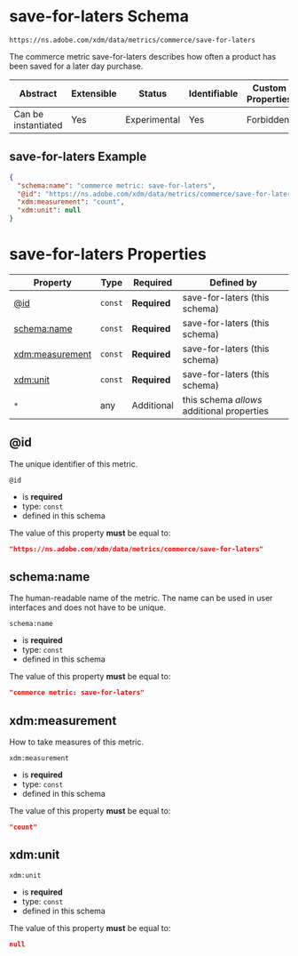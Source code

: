 
# save-for-laters Schema

```
https://ns.adobe.com/xdm/data/metrics/commerce/save-for-laters
```

The commerce metric save-for-laters describes how often a product has been saved for a later day purchase.

| Abstract | Extensible | Status | Identifiable | Custom Properties | Additional Properties | Defined In |
|----------|------------|--------|--------------|-------------------|-----------------------|------------|
| Can be instantiated | Yes | Experimental | Yes | Forbidden | Permitted | [data/save-for-laters.schema.json](data/save-for-laters.schema.json) |

## save-for-laters Example
```json
{
  "schema:name": "commerce metric: save-for-laters",
  "@id": "https://ns.adobe.com/xdm/data/metrics/commerce/save-for-laters",
  "xdm:measurement": "count",
  "xdm:unit": null
}
```

# save-for-laters Properties

| Property | Type | Required | Defined by |
|----------|------|----------|------------|
| [@id](#@id) | `const` | **Required** | save-for-laters (this schema) |
| [schema:name](#schemaname) | `const` | **Required** | save-for-laters (this schema) |
| [xdm:measurement](#xdmmeasurement) | `const` | **Required** | save-for-laters (this schema) |
| [xdm:unit](#xdmunit) | `const` | **Required** | save-for-laters (this schema) |
| `*` | any | Additional | this schema *allows* additional properties |

## @id

The unique identifier of this metric.

`@id`
* is **required**
* type: `const`
* defined in this schema

The value of this property **must** be equal to:

```json
"https://ns.adobe.com/xdm/data/metrics/commerce/save-for-laters"
```





## schema:name

The human-readable name of the metric. The name can be used in user interfaces and does not have to be unique.

`schema:name`
* is **required**
* type: `const`
* defined in this schema

The value of this property **must** be equal to:

```json
"commerce metric: save-for-laters"
```





## xdm:measurement

How to take measures of this metric.

`xdm:measurement`
* is **required**
* type: `const`
* defined in this schema

The value of this property **must** be equal to:

```json
"count"
```





## xdm:unit


`xdm:unit`
* is **required**
* type: `const`
* defined in this schema

The value of this property **must** be equal to:

```json
null
```




